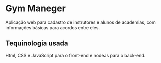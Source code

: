 # Gym Maneger

Aplicação web para cadastro de instrutores e alunos de academias, com informações básicas para acordos entre eles.

## Tequinologia usada

Html, CSS e JavaScript para o front-end e nodeJs para o back-end.
